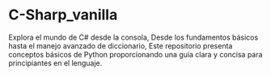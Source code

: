 # C-Sharp_vanilla
Explora el mundo de C# desde la consola, Desde los fundamentos básicos hasta el manejo avanzado de diccionario, Este repositorio presenta conceptos básicos de Python proporcionando una guía clara y concisa para principiantes en el lenguaje.
